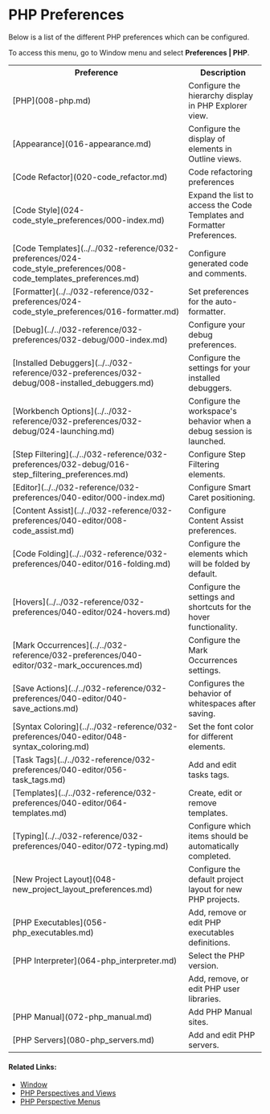 # PHP Preferences

<!--context:preferences-->

Below is a list of the different PHP preferences which can be configured.

To access this menu, go to Window menu and select **Preferences | PHP**.

<table>
<tr><th>Preference</th>

<th>Description</th></tr>

<tr><td>[PHP](008-php.md)</td>

<td>Configure the hierarchy display in PHP Explorer view.</td></tr>

<tr><td>[Appearance](016-appearance.md)</td>

<td>Configure the display of elements in Outline views.</td></tr>

<tr><td>[Code Refactor](020-code_refactor.md)</td>

<td>Code refactoring preferences</td></tr>

<tr><td>[Code Style](024-code_style_preferences/000-index.md)</td>

<td>Expand the list to access the Code Templates and Formatter Preferences.</td></tr>

<tr><td>[Code Templates](../../032-reference/032-preferences/024-code_style_preferences/008-code_templates_preferences.md)</td>

<td>Configure generated code and comments.</td></tr>

<tr><td>[Formatter](../../032-reference/032-preferences/024-code_style_preferences/016-formatter.md)</td>

<td>Set preferences for the auto-formatter.</td></tr>

<tr><td>[Debug](../../032-reference/032-preferences/032-debug/000-index.md)</td>

<td>Configure your debug preferences.</td></tr>

<tr><td>[Installed Debuggers](../../032-reference/032-preferences/032-debug/008-installed_debuggers.md)</td>

<td>Configure the settings for your installed debuggers.</td></tr>

<tr><td>[Workbench Options](../../032-reference/032-preferences/032-debug/024-launching.md)</td>

<td>Configure the workspace's behavior when a debug session is launched.</td></tr>

<tr><td>[Step Filtering](../../032-reference/032-preferences/032-debug/016-step_filtering_preferences.md)</td>

<td>Configure Step Filtering elements.</td></tr>

<tr><td>[Editor](../../032-reference/032-preferences/040-editor/000-index.md)</td>

<td>Configure Smart Caret positioning.</td></tr>

<tr><td>[Content Assist](../../032-reference/032-preferences/040-editor/008-code_assist.md)</td>

<td>Configure Content Assist preferences.</td></tr>

<tr><td>[Code Folding](../../032-reference/032-preferences/040-editor/016-folding.md)</td>

<td>Configure the elements which will be folded by default.</td></tr>

<tr><td>[Hovers](../../032-reference/032-preferences/040-editor/024-hovers.md)</td>

<td>Configure the settings and shortcuts for the hover functionality.</td></tr>

<tr><td>[Mark Occurrences](../../032-reference/032-preferences/040-editor/032-mark_occurences.md)</td>

<td>Configure the Mark Occurrences settings.</td></tr>

<tr><td>[Save Actions](../../032-reference/032-preferences/040-editor/040-save_actions.md)</td>

<td>Configures the behavior of whitespaces after saving.</td></tr>

<tr><td>[Syntax Coloring](../../032-reference/032-preferences/040-editor/048-syntax_coloring.md)</td>

<td>Set the font color for different elements.</td></tr>

<tr><td>[Task Tags](../../032-reference/032-preferences/040-editor/056-task_tags.md)</td>

<td>Add and edit tasks tags.</td></tr>

<tr><td>[Templates](../../032-reference/032-preferences/040-editor/064-templates.md)</td>

<td>Create, edit or remove templates.</td></tr>

<tr><td>[Typing](../../032-reference/032-preferences/040-editor/072-typing.md)</td>

<td>Configure which items should be automatically completed.</td></tr>

<tr><td>[New Project Layout](048-new_project_layout_preferences.md)</td>

<td>Configure the default project layout for new PHP projects.</td></tr>

<tr><td>[PHP Executables](056-php_executables.md)</td>

<td>Add, remove or edit PHP executables definitions.</td></tr>

<tr><td>[PHP Interpreter](064-php_interpreter.md)</td>

<td>Select the PHP version.</td></tr>

<tr><td>&nbsp;</td>

<td>Add, remove, or edit PHP user libraries.</td></tr>

<tr><td>[PHP Manual](072-php_manual.md)</td>

<td>Add PHP Manual sites.</td></tr>

<tr><td>[PHP Servers](080-php_servers.md)</td>

<td>Add and edit PHP servers.</td></tr>

</table>

<!--links-start-->

#### Related Links:

 * [Window](../../032-reference/016-menus/080-window.md)
 * [PHP Perspectives and Views](../../032-reference/008-php_perspectives_and_views/000-index.md)
 * [PHP Perspective Menus](../../032-reference/016-menus/000-index.md)

<!--links-end-->
